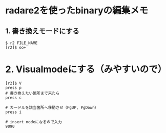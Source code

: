 # radare2を使ったbinaryの編集メモ

## 1. 書き換えモードにする

```
$ r2 FILE_NAME
[r2]$ oo+
```

# 2. Visualmodeにする（みやすいので）

```
[r2]$ V
press p
# 書き換えたい箇所まで来たら
press c

# カードルを該当箇所へ移動させ（PgUP, PgDown）
press i

# insert modeになるので入力
9090
```

